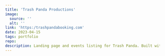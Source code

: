 ```yaml
---
title: 'Trash Panda Productions'
image:
  source: ''
  alt: ''
link: 'https:/trashpandabooking.com'
date: 2023-04-15
tags: portfolio
repo:
description: Landing page and events listing for Trash Panda. Built with 11ty.
---
```

